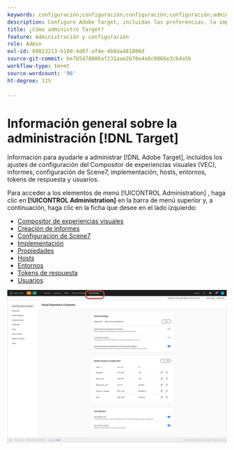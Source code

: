 ```yaml
---
keywords: configuración;configuración;configuración;configuración;administración
description: Configure Adobe Target, incluidas las preferencias, la implementación, la administración de usuarios, las propiedades, la configuración de Scene7, la administración de hosts y los tokens de respuesta.
title: ¿Cómo administro Target?
feature: Administración y configuración
role: Admin
exl-id: 89023213-b109-4d07-af4e-4b8da481806d
source-git-commit: be7b5478006af231aae2b78e4a8c0066e3cb4a5b
workflow-type: tm+mt
source-wordcount: '96'
ht-degree: 11%

---
```


# Información general sobre la administración [!DNL Target]

Información para ayudarle a administrar [!DNL Adobe Target], incluidos los ajustes de configuración del Compositor de experiencias visuales (VEC), informes, configuración de Scene7, implementación, hosts, entornos, tokens de respuesta y usuarios.

Para acceder a los elementos de menú [!UICONTROL Administration] , haga clic en **[!UICONTROL Administration]** en la barra de menú superior y, a continuación, haga clic en la ficha que desee en el lado izquierdo:

* [Compositor de experiencias visuales](/help/administrating-target/visual-experience-composer-set-up.md)
* [Creación de informes](/help/administrating-target/reporting.md)
* [Configuración de Scene7](/help/administrating-target/scene7-settings.md)
* [Implementación](/help/c-implementing-target/implementing-target.md)
* [Propiedades](/help/administrating-target/c-user-management/property-channel/property-channel.md)
* [Hosts](/help/administrating-target/hosts.md)
* [Entornos](/help/administrating-target/environments.md)
* [Tokens de respuesta](/help/administrating-target/response-tokens.md)
* [Usuarios](/help/administrating-target/c-user-management/user-management.md)

![Menú Administración de Adobe Target](/help/administrating-target/assets/administration.png)
